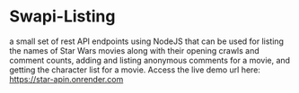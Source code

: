 # Swapi-Listing
 a small set of rest API endpoints using NodeJS that can be used for listing the names of Star Wars movies along with their opening crawls and comment counts, adding and listing anonymous comments for a movie, and getting the character list for a movie.
Access the live demo url here: https://star-apin.onrender.com
